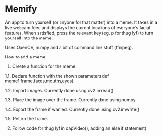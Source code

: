 # Memify

An app to turn yourself (or anyone for that matter) into a meme. It takes in a live webcam feed and displays the current locations of everyone’s facial features. When satisfied, press the relevant key (eg. p for thug lyf) to turn yourself into the meme.

Uses OpenCV, numpy and a bit of command line stuff (ffmpeg).

How to add a meme:

1) Create a function for the meme.

1.1. Declare function with the shown parameters
   def meme1(frame,faces,mouths,eyes)

1.2. Import images.
   Currently done using cv2.imread()

1.3. Place the image over the frame.
   Currently done using numpy

1.4. Export the frame if wanted.
   Currently done using cv2.imwrite()

1.5. Return the frame.

2) Follow code for thug lyf in capVideo(), adding an else if statement)